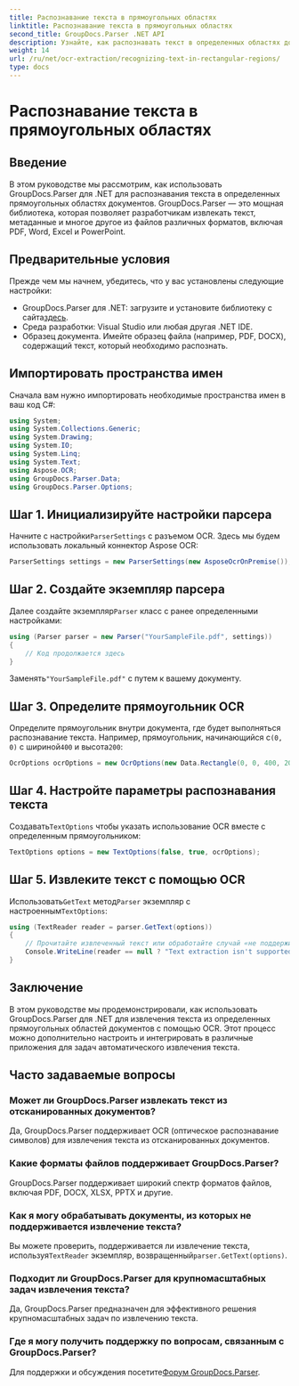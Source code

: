 ```yaml
---
title: Распознавание текста в прямоугольных областях
linktitle: Распознавание текста в прямоугольных областях
second_title: GroupDocs.Parser .NET API
description: Узнайте, как распознавать текст в определенных областях документов с помощью GroupDocs.Parser для .NET с возможностями OCR.
weight: 14
url: /ru/net/ocr-extraction/recognizing-text-in-rectangular-regions/
type: docs
---
```

# Распознавание текста в прямоугольных областях

## Введение
В этом руководстве мы рассмотрим, как использовать GroupDocs.Parser для .NET для распознавания текста в определенных прямоугольных областях документов. GroupDocs.Parser — это мощная библиотека, которая позволяет разработчикам извлекать текст, метаданные и многое другое из файлов различных форматов, включая PDF, Word, Excel и PowerPoint.
## Предварительные условия
Прежде чем мы начнем, убедитесь, что у вас установлены следующие настройки:
-  GroupDocs.Parser для .NET: загрузите и установите библиотеку с сайта[здесь](https://releases.groupdocs.com/parser/net/).
- Среда разработки: Visual Studio или любая другая .NET IDE.
- Образец документа. Имейте образец файла (например, PDF, DOCX), содержащий текст, который необходимо распознать.

## Импортировать пространства имен
Сначала вам нужно импортировать необходимые пространства имен в ваш код C#:
```csharp
using System;
using System.Collections.Generic;
using System.Drawing;
using System.IO;
using System.Linq;
using System.Text;
using Aspose.OCR;
using GroupDocs.Parser.Data;
using GroupDocs.Parser.Options;
```
## Шаг 1. Инициализируйте настройки парсера
 Начните с настройки`ParserSettings` с разъемом OCR. Здесь мы будем использовать локальный коннектор Aspose OCR:
```csharp
ParserSettings settings = new ParserSettings(new AsposeOcrOnPremise());
```
## Шаг 2. Создайте экземпляр парсера
 Далее создайте экземпляр`Parser` класс с ранее определенными настройками:
```csharp
using (Parser parser = new Parser("YourSampleFile.pdf", settings))
{
    // Код продолжается здесь
}
```
 Заменять`"YourSampleFile.pdf"` с путем к вашему документу.
## Шаг 3. Определите прямоугольник OCR
 Определите прямоугольник внутри документа, где будет выполняться распознавание текста. Например, прямоугольник, начинающийся с`(0, 0)` с шириной`400` и высота`200`:
```csharp
OcrOptions ocrOptions = new OcrOptions(new Data.Rectangle(0, 0, 400, 200));
```
## Шаг 4. Настройте параметры распознавания текста
 Создавать`TextOptions` чтобы указать использование OCR вместе с определенным прямоугольником:
```csharp
TextOptions options = new TextOptions(false, true, ocrOptions);
```
## Шаг 5. Извлеките текст с помощью OCR
 Использовать`GetText` метод`Parser` экземпляр с настроенным`TextOptions`:
```csharp
using (TextReader reader = parser.GetText(options))
{
    // Прочитайте извлеченный текст или обработайте случай «не поддерживается»
    Console.WriteLine(reader == null ? "Text extraction isn't supported" : reader.ReadToEnd());
}
```

## Заключение
В этом руководстве мы продемонстрировали, как использовать GroupDocs.Parser для .NET для извлечения текста из определенных прямоугольных областей документов с помощью OCR. Этот процесс можно дополнительно настроить и интегрировать в различные приложения для задач автоматического извлечения текста.

## Часто задаваемые вопросы
### Может ли GroupDocs.Parser извлекать текст из отсканированных документов?
Да, GroupDocs.Parser поддерживает OCR (оптическое распознавание символов) для извлечения текста из отсканированных документов.
### Какие форматы файлов поддерживает GroupDocs.Parser?
GroupDocs.Parser поддерживает широкий спектр форматов файлов, включая PDF, DOCX, XLSX, PPTX и другие.
### Как я могу обрабатывать документы, из которых не поддерживается извлечение текста?
 Вы можете проверить, поддерживается ли извлечение текста, используя`TextReader` экземпляр, возвращенный`parser.GetText(options)`.
### Подходит ли GroupDocs.Parser для крупномасштабных задач извлечения текста?
Да, GroupDocs.Parser предназначен для эффективного решения крупномасштабных задач по извлечению текста.
### Где я могу получить поддержку по вопросам, связанным с GroupDocs.Parser?
 Для поддержки и обсуждения посетите[Форум GroupDocs.Parser](https://forum.groupdocs.com/c/parser/17).